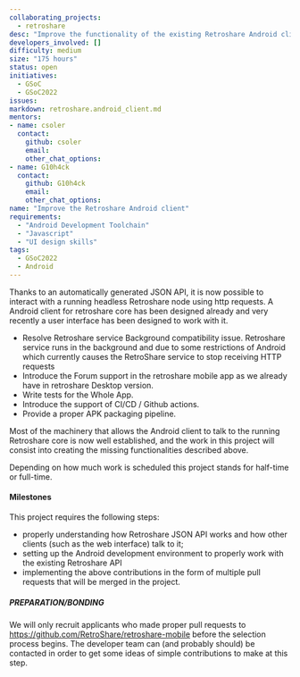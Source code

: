```yaml
---
collaborating_projects:
  - retroshare
desc: "Improve the functionality of the existing Retroshare Android client"
developers_involved: []
difficulty: medium
size: "175 hours"
status: open
initiatives:
  - GSoC
  - GSoC2022
issues:
markdown: retroshare.android_client.md
mentors:
- name: csoler
  contact:
    github: csoler
    email:
    other_chat_options:
- name: G10h4ck
  contact:
    github: G10h4ck
    email:
    other_chat_options:
name: "Improve the Retroshare Android client"
requirements:
  - "Android Development Toolchain"
  - "Javascript"
  - "UI design skills"
tags:
  - GSoC2022
  - Android
---
```


Thanks to an automatically generated JSON API, it is now possible to interact with a running headless
Retroshare node using http requests. A Android client for retroshare core has been designed already and
very recently a user interface has been designed to work with it.

* Resolve Retroshare service Background compatibility issue. Retroshare service runs in the background and due to some restrictions of Android which currently causes the RetroShare service to stop receiving HTTP requests
* Introduce the Forum support in the retroshare mobile app as we already have in retroshare Desktop version.
* Write tests for the Whole App.
* Introduce the support of  CI/CD / Github actions.
* Provide a proper APK packaging pipeline.

Most of the machinery that allows the Android client to talk to the running Retroshare core is now
well established, and the work in this project will consist into creating the missing functionalities
described above.

Depending on how much work is scheduled this project stands for half-time or full-time.

#### Milestones

This project requires the following steps:
* properly understanding how Retroshare JSON API works and how other clients (such as the web interface) talk to it;
* setting up the Android development environment to properly work with the existing Retroshare API
* implementing the above contributions in the form of multiple pull requests that will be merged in the project.

##### PREPARATION/BONDING

We will only recruit applicants who made proper pull requests to https://github.com/RetroShare/retroshare-mobile
before the
selection process begins. The developer team can (and probably should) be contacted in order to get some ideas of simple contributions
to make at this step.

